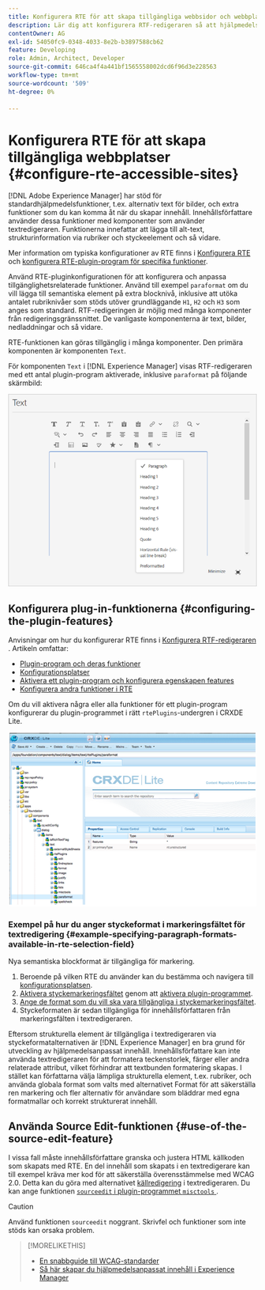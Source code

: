 ```yaml
---
title: Konfigurera RTE för att skapa tillgängliga webbsidor och webbplatser.
description: Lär dig att konfigurera RTF-redigeraren så att hjälpmedelsanpassade webbplatser skapas i  [!DNL Adobe Experience Manager].
contentOwner: AG
exl-id: 54050fc9-0348-4033-8e2b-b3897588cb62
feature: Developing
role: Admin, Architect, Developer
source-git-commit: 646ca4f4a441bf1565558002dcd6f96d3e228563
workflow-type: tm+mt
source-wordcount: '509'
ht-degree: 0%

---
```


# Konfigurera RTE för att skapa tillgängliga webbplatser {#configure-rte-accessible-sites}

[!DNL Adobe Experience Manager] har stöd för standardhjälpmedelsfunktioner, t.ex. alternativ text för bilder, och extra funktioner som du kan komma åt när du skapar innehåll. Innehållsförfattare använder dessa funktioner med komponenter som använder textredigeraren. Funktionerna innefattar att lägga till alt-text, strukturinformation via rubriker och styckeelement och så vidare.

Mer information om typiska konfigurationer av RTE finns i [Konfigurera RTE](rich-text-editor.md) och [konfigurera RTE-plugin-program för specifika funktioner](configure-rich-text-editor-plug-ins.md).

Använd RTE-pluginkonfigurationen för att konfigurera och anpassa tillgänglighetsrelaterade funktioner. Använd till exempel `paraformat` om du vill lägga till semantiska element på extra blocknivå, inklusive att utöka antalet rubriknivåer som stöds utöver grundläggande `H1`, `H2` och `H3` som anges som standard. RTF-redigeringen är möjlig med många komponenter från redigeringsgränssnittet. De vanligaste komponenterna är text, bilder, nedladdningar och så vidare.

RTE-funktionen kan göras tillgänglig i många komponenter. Den primära komponenten är komponenten `Text`.

För komponenten `Text` i [!DNL Experience Manager] visas RTF-redigeraren med ett antal plugin-program aktiverade, inklusive `paraformat` på följande skärmbild:

![RTE-komponenten i helskärmsläge](assets/rte-toolbar-full-screen-mode.png)

## Konfigurera plug-in-funktionerna {#configuring-the-plugin-features}

Anvisningar om hur du konfigurerar RTE finns i [Konfigurera RTF-redigeraren](rich-text-editor.md) . Artikeln omfattar:

* [Plugin-program och deras funktioner](rich-text-editor.md#aboutplugins)
* [Konfigurationsplatser](rich-text-editor.md#understand-the-configuration-paths-and-locations)
* [Aktivera ett plugin-program och konfigurera egenskapen features](rich-text-editor.md#enable-rte-functionalities-by-activating-plug-ins)
* [Konfigurera andra funktioner i RTE](rich-text-editor.md#enable-rte-functionalities-by-activating-plug-ins)

Om du vill aktivera några eller alla funktioner för ett plugin-program konfigurerar du plugin-programmet i rätt `rtePlugins`-undergren i CRXDE Lite.

![CRXDE Lite med exempelplugin-programmet ](assets/example-rteplugin-crxde-lite.png)

### Exempel på hur du anger styckeformat i markeringsfältet för textredigering {#example-specifying-paragraph-formats-available-in-rte-selection-field}

Nya semantiska blockformat är tillgängliga för markering.

1. Beroende på vilken RTE du använder kan du bestämma och navigera till [konfigurationsplatsen](rich-text-editor.md#understand-the-configuration-paths-and-locations).
1. [Aktivera styckemarkeringsfältet](rich-text-editor.md) genom att [aktivera plugin-programmet](rich-text-editor.md#enable-rte-functionalities-by-activating-plug-ins).
1. [Ange de format som du vill ska vara tillgängliga i styckemarkeringsfältet](rich-text-editor.md).
1. Styckeformaten är sedan tillgängliga för innehållsförfattaren från markeringsfälten i textredigeraren.

Eftersom strukturella element är tillgängliga i textredigeraren via styckeformatalternativen är [!DNL Experience Manager] en bra grund för utveckling av hjälpmedelsanpassat innehåll. Innehållsförfattare kan inte använda textredigeraren för att formatera teckenstorlek, färger eller andra relaterade attribut, vilket förhindrar att textbunden formatering skapas. I stället kan författarna välja lämpliga strukturella element, t.ex. rubriker, och använda globala format som valts med alternativet Format för att säkerställa ren markering och fler alternativ för användare som bläddrar med egna formatmallar och korrekt strukturerat innehåll.

## Använda Source Edit-funktionen {#use-of-the-source-edit-feature}

I vissa fall måste innehållsförfattare granska och justera HTML källkoden som skapats med RTE. En del innehåll som skapats i en textredigerare kan till exempel kräva mer kod för att säkerställa överensstämmelse med WCAG 2.0. Detta kan du göra med alternativet [källredigering](rich-text-editor.md#aboutplugins) i textredigeraren. Du kan ange funktionen [`sourceedit` i plugin-programmet `misctools` ](rich-text-editor.md#aboutplugins).

>[!CAUTION]
>
>Använd funktionen `sourceedit` noggrant. Skrivfel och funktioner som inte stöds kan orsaka problem.

<!--
TBD ENGREVIEW: Is this only applicable to Classic UI? 

## Adding Support for further HTML Elements and Attributes {#adding-support-for-additional-html-elements-and-attributes}

To further extend the accessibility features of [!DNL Experience Manager], it is possible to extend the existing components based on the RTE (such as the `Text` and `Table` components) with extra elements and attributes.

The following procedure illustrates how to extend the `Table` component with a `Caption` element that provides information about a data table to assistive technology users:

### Example: Add a caption to a table properties dialog {#example-adding-the-caption-to-the-table-properties-dialog}

In the constructor of the `TablePropertiesDialog`, add an extra text input field that is used for editing the caption. Set the `itemId` to `caption` (the DOM attribute’s name) to automatically handle its content.

In a `Table`, set the attribute to the DOM element or or remove it from the DOM element. The dialog in the `config` object passed the value. Set or remove the DOM attributes using the corresponding `CQ.form.rte.Common` methods (`com` is a shortcut for `CQ.form.rte.Common`). Using `CQ.form.rte.Common` methods avoids common pitfalls with browser implementations.

>[!NOTE]
>
>This procedure is only suitable for the classic UI.

### Step-by-step instructions {#step-by-step-instructions}

1. Start CRXDE Lite. For example: [http://localhost:4502/crx/de/](http://localhost:4502/crx/de/)

1. Copy `/libs/cq/ui/widgets/source/widgets/form/rte/commands/Table.js` to `/apps/cq/ui/widgets/source/widgets/form/rte/commands/Table.js`. Create intermediate folders if those do not exist.

1. Copy `/libs/cq/ui/widgets/source/widgets/form/rte/plugins/TablePropertiesDialog.js` to `/apps/cq/ui/widgets/source/widgets/form/rte/plugins/TablePropertiesDialog.js`.

1. Open `/apps/cq/ui/widgets/source/widgets/form/rte/plugins/TablePropertiesDialog.js` file to edit.

1. In the `constructor` method, before the mention of `var dialogRef = this;`, add the following code:

   ```javascript
   editItems.push({
       "itemId": "caption",
       "name": "caption",
       "xtype": "textfield",
       "fieldLabel": CQ.I18n.getMessage("Caption"),
       "value": (this.table && this.table.caption ? this.table.caption.textContent : "")
   });
   ```

1. Open `/apps/cq/ui/widgets/source/widgets/form/rte/commands/Table.js` file.

1. Add the following code at the end of the `transferConfigToTable` method:

   ```javascript
   /**
    * Adds Caption Element
   */
   var captionElement;
   if (dom.firstChild && dom.firstChild.tagName.toLowerCase() == "caption")
   {
      captionElement = dom.firstChild;
   }
   if (config.caption)
   {
       var captionTextNode = document.createTextNode(config.caption)
       if (captionElement)
       {
          dom.replaceNode(captionElement.firstChild,captionTextNode);
       } else
       {
           captionElement = document.createElement("caption");
           captionElement.appendChild(captionTextNode);
           if (dom.childNodes.length>0)
           {
              dom.insertBefore(captionElement, dom.firstChild);
           } else
           {
              dom.appendChild(captionElement);
           }
       }
   } else if (captionElement)
   {
     dom.removeChild(captionElement);
   }
   ```

1. To save your changes, click **[!UICONTROL Save All]**.

## Best practices and limitations {#best-practices-limitations-tips}

* A plain text field is not the only type of input allowed for the value of the caption element. You can use any ExtJS widget, that provides the caption’s value through its `getValue()` method.
* To add editing capabilities for more elements and attributes, ensure that:

  * The `itemId` property for each corresponding field is set to the name of the appropriate DOM attribute (`TablePropertiesDialog`).
  * The attribute is set and/or removed on the DOM element explicitly (`Table`).
-->

>[!MORELIKETHIS]
>
>* [En snabbguide till WCAG-standarder](/help/compliance/accessibility/quick-guide-wcag.md)
>* [Så här skapar du hjälpmedelsanpassat innehåll i Experience Manager](/help/sites-cloud/authoring/page-editor/accessible-content.md)
